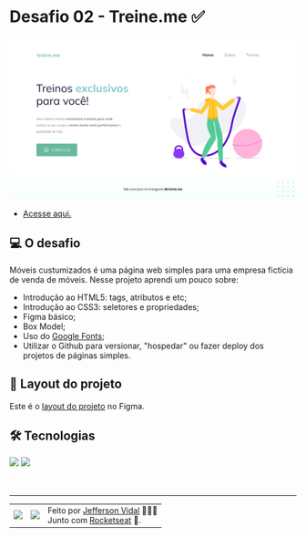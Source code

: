 # Desafio 02 - Treine.me ✅

<img src="./.github/preview.png" alt="Preview do projeto." />

- <a href="https://jeffersonvidal.github.io/Explorer-Rocketseat/Stage02-IntroHTML_CSS/TreineMe/">Acesse aqui.</a>

## 💻 O desafio

Móveis custumizados é uma página web simples para uma empresa fictícia de venda de móveis. Nesse projeto aprendi um pouco sobre:

- Introdução ao HTML5: tags, atributos e etc;
- Introdução ao CSS3: seletores e propriedades;
- Figma básico;
- Box Model;
- Uso do <a href="https://fonts.google.com">Google Fonts</a>;
- Utilizar o Github para versionar, "hospedar" ou fazer deploy dos projetos de páginas simples.

## 🎨 Layout do projeto

Este é o <a href="https://www.figma.com/file/DbV4p4rBhWhWzzO6zY51Xp/Projeto-02---Explorer?type=design&node-id=23%3A1928&mode=dev">layout do projeto</a> no Figma.

## 🛠 Tecnologias

<div>
    <img src="https://img.shields.io/badge/HTML5-E34F26?style=for-the-badge&logo=html5&logoColor=white" />
    <img src="https://img.shields.io/badge/CSS3-1572B6?style=for-the-badge&logo=css3&logoColor=white" />
</div>
<br>

<br>

---

<table>
  <tr>
    <td>
      <img src="https://github.com/jeffersonvidal.png" width="100px" />
    </td>
    <td>
      <img src="https://github.com/rocketseat-education.png" width="100px" />
    </td>
    <td>
      Feito por <a href="https://github.com/jeffersonvidal">Jefferson Vidal</a> 🙋🏿‍♂️
      <br> Junto com <a href="https://rocketseat.com.br">Rocketseat</a> 🚀.
    </td>
  </tr>
</table>
